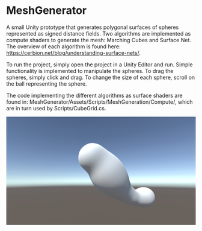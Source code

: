 # MeshGenerator

A small Unity prototype that generates polygonal surfaces of spheres represented as signed distance fields.
Two algorithms are implemented as compute shaders to generate the mesh: Marching Cubes and Surface Net.
The overview of each algorithm is found here: https://cerbion.net/blog/understanding-surface-nets/.

To run the project, simply open the project in a Unity Editor and run.
Simple functionality is implemented to manipulate the spheres. To drag the spheres, simply click and drag.
To change the size of each sphere, scroll on the ball representing the sphere.

The code implementing the different algorithms as surface shaders are found in: 
MeshGenerator/Assets/Scripts/MeshGeneration/Compute/, which are in turn used by Scripts/CubeGrid.cs.

![example image](https://github.com/Nojgaard/MeshGenerator/blob/master/example_image.png)
